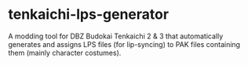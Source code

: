 # tenkaichi-lps-generator
A modding tool for DBZ Budokai Tenkaichi 2 &amp; 3 that automatically generates and assigns LPS files (for lip-syncing) to PAK files containing them (mainly character costumes).
